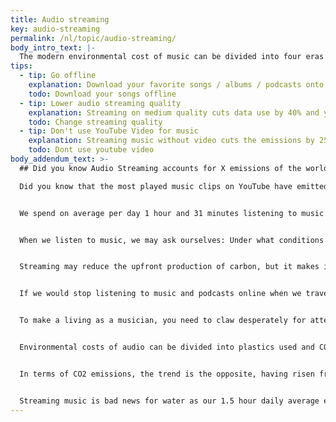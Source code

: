 ```yaml
---
title: Audio streaming
key: audio-streaming
permalink: /nl/topic/audio-streaming/
body_intro_text: |-
  The modern environmental cost of music can be divided into four eras’: the Vinyl era in the seventies, the Cassette era in the eighties, the CD era in the nineties, and the online music era in which we find ourselves today. Although the amount of time per day we listen to audio has not really changed, the impacts on the planet have. Massively.
tips:
  - tip: Go offline
    explanation: Download your favorite songs / albums / podcasts onto your phone and play from there
    todo: Download your songs offline
  - tip: Lower audio streaming quality
    explanation: Streaming on medium quality cuts data use by 40% and you probably won't even notice the difference.
    todo: Change streaming quality
  - tip: Don't use YouTube Video for music
    explanation: Streaming music without video cuts the emissions by 25%
    todo: Dont use youtube video
body_addendum_text: >-
  ## Did you know Audio Streaming accounts for X emissions of the world?

  Did you know that the most played music clips on YouTube have emitted more CO2 just by having been streamed so much than entire nations over the course of a year? In 2021, the first ever music clip reached 9 billion views. Baby Shark Dance is therefor single handedly responsible for CO2 emissions higher than the total annual emissions of countries such as Estonia, Croatia or Slovakia.


  We spend on average per day 1 hour and 31 minutes listening to music streams. The environmental cost of music is now greater than at any time during recorded music’s previous eras2


  When we listen to music, we may ask ourselves: Under what conditions was a particular recording made? How equitable is the process by which it has reached us? Who is being paid? How are they being treated? And—most pressing—how much music do we really need? Perhaps, if we have less of it, it may matter to us more.3


  Streaming may reduce the upfront production of carbon, but it makes increased energy demands and emissions every time a song is played.


  If we would stop listening to music and podcasts online when we travel, we could save enormous amounts of CO2 emissions as a result. Some 500.000 tons per year, for which we would need around 2 million trees to capture.


  To make a living as a musician, you need to claw desperately for attention at every waking hour


  Environmental costs of audio can be divided into plastics used and CO2 emissions emitted. In terms of plastics, the transition to streaming and downloading around and after 2013 was a good thing – coming from 61 million kg in the CD era to 8 million kg.


  In terms of CO2 emissions, the trend is the opposite, having risen from 157 million kg in the CD era to over 350 million kg in the streaming age in 2016 already and rising fast.4


  Streaming music is bad news for water as our 1.5 hour daily average equals 5 bathtubs of water requirement to power and cool the infrastructure required each month.5
---
```

